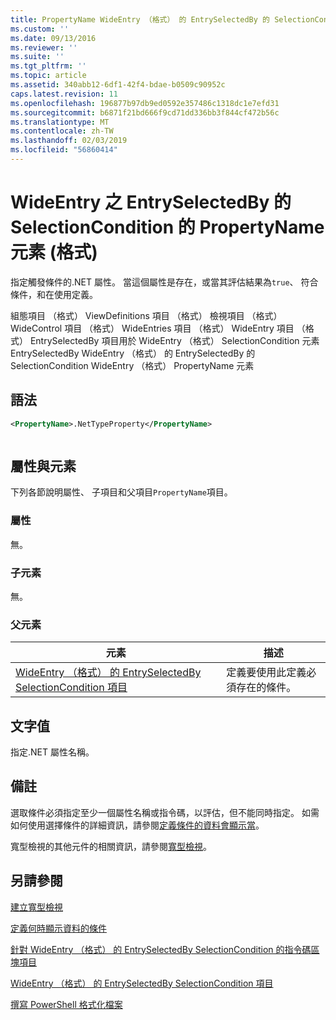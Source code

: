 ```yaml
---
title: PropertyName WideEntry （格式） 的 EntrySelectedBy 的 SelectionCondition 的項目 |Microsoft Docs
ms.custom: ''
ms.date: 09/13/2016
ms.reviewer: ''
ms.suite: ''
ms.tgt_pltfrm: ''
ms.topic: article
ms.assetid: 340abb12-6df1-42f4-bdae-b0509c90952c
caps.latest.revision: 11
ms.openlocfilehash: 196877b97db9ed0592e357486c1318dc1e7efd31
ms.sourcegitcommit: b6871f21bd666f9cd71dd336bb3f844cf472b56c
ms.translationtype: MT
ms.contentlocale: zh-TW
ms.lasthandoff: 02/03/2019
ms.locfileid: "56860414"
---
```

# <a name="propertyname-element-for-selectioncondition-for-entryselectedby-for-wideentry-format"></a>WideEntry 之 EntrySelectedBy 的 SelectionCondition 的 PropertyName 元素 (格式)

指定觸發條件的.NET 屬性。 當這個屬性是存在，或當其評估結果為`true`、 符合條件，和在使用定義。

組態項目 （格式） ViewDefinitions 項目 （格式） 檢視項目 （格式） WideControl 項目 （格式） WideEntries 項目 （格式） WideEntry 項目 （格式） EntrySelectedBy 項目用於 WideEntry （格式） SelectionCondition 元素EntrySelectedBy WideEntry （格式） 的 EntrySelectedBy 的 SelectionCondition WideEntry （格式） PropertyName 元素

## <a name="syntax"></a>語法

```xml
<PropertyName>.NetTypeProperty</PropertyName>
```

```csharp

```

## <a name="attributes-and-elements"></a>屬性與元素

下列各節說明屬性、 子項目和父項目`PropertyName`項目。

### <a name="attributes"></a>屬性

無。

### <a name="child-elements"></a>子元素

無。

### <a name="parent-elements"></a>父元素

|元素|描述|
|-------------|-----------------|
|[WideEntry （格式） 的 EntrySelectedBy SelectionCondition 項目](./selectioncondition-element-for-entryselectedby-for-widecontrol-format.md)|定義要使用此定義必須存在的條件。|

## <a name="text-value"></a>文字值

指定.NET 屬性名稱。

## <a name="remarks"></a>備註

選取條件必須指定至少一個屬性名稱或指令碼，以評估，但不能同時指定。 如需如何使用選擇條件的詳細資訊，請參閱[定義條件的資料會顯示當](./defining-conditions-for-displaying-data.md)。

寬型檢視的其他元件的相關資訊，請參閱[寬型檢視](./creating-a-wide-view.md)。

## <a name="see-also"></a>另請參閱

[建立寬型檢視](./creating-a-wide-view.md)

[定義何時顯示資料的條件](./defining-conditions-for-displaying-data.md)

[針對 WideEntry （格式） 的 EntrySelectedBy SelectionCondition 的指令碼區塊項目](./scriptblock-element-for-selectioncondition-for-entryselectedby-for-widecontrol-format.md)

[WideEntry （格式） 的 EntrySelectedBy SelectionCondition 項目](./selectioncondition-element-for-entryselectedby-for-widecontrol-format.md)

[撰寫 PowerShell 格式化檔案](./writing-a-powershell-formatting-file.md)
